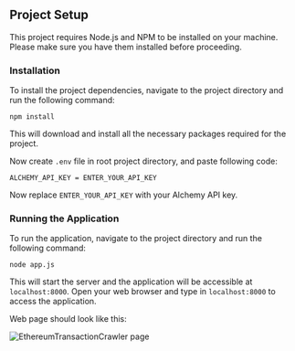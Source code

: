 ## Project Setup
This project requires Node.js and NPM to be installed on your machine. Please make sure you have them installed before proceeding.

### Installation
To install the project dependencies, navigate to the project directory and run the following command:

```
npm install
```
This will download and install all the necessary packages required for the project.

Now create `.env` file in root project directory, and paste following code:

```
ALCHEMY_API_KEY = ENTER_YOUR_API_KEY
```

Now replace `ENTER_YOUR_API_KEY` with your Alchemy API key.


### Running the Application
To run the application, navigate to the project directory and run the following command:
```
node app.js
```
This will start the server and the application will be accessible at `localhost:8000`. Open your web browser and type in `localhost:8000` to access the application.

Web page should look like this:

![EthereumTransactionCrawler page](https://user-images.githubusercontent.com/89335245/229075917-8de72caf-c6d6-4528-a5b2-ee88b5cfffe9.png)
